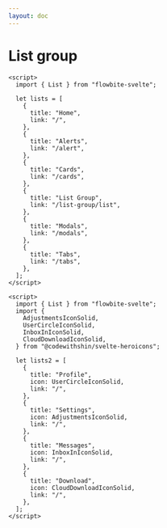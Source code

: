 ```yaml
---
layout: doc
---
```


<script>
  import { List }from '$lib/index';
  import {
    AdjustmentsIconSolid,
    UserCircleIconSolid,
    InboxInIconSolid,
    CloudDownloadIconSolid,
  } from "@codewithshin/svelte-heroicons";
  let lists = [
    {
      title: "Home",
      link: "/",
    },
    {
      title: "Alerts",
      link: "/alert",
    },
    {
      title: "Cards",
      link: "/cards",
    },
    {
      title: "List Group",
      link: "/list-group/list",
    },
    {
      title: "Modals",
      link: "/modals",
    },
    {
      title: "Tabs",
      link: "/tabs",
    },
  ];
  let lists2 = [
    {
      title: "Profile",
      icon: UserCircleIconSolid,
      link: "/",
    },
    {
      title: "Settings",
      icon: AdjustmentsIconSolid,
      link: "/",
    },
    {
      title: "Messages",
      icon: InboxInIconSolid,
      link: "/",
    },
    {
      title: "Download",
      icon: CloudDownloadIconSolid,
      link: "/",
    },
  ];
</script>

<h1 class="text-3xl w-full dark:text-white py-8">List group</h1>

<div
  class="container flex flex-wrap space-x-8 justify-center rounded-xl my-4 mx-auto bg-gradient-to-r bg-white dark:bg-gray-900 border border-gray-200 dark:border-gray-700 p-2 sm:p-6"
>
 <List {lists} />
</div>


```svelte
<script>
  import { List } from "flowbite-svelte";

  let lists = [
    {
      title: "Home",
      link: "/",
    },
    {
      title: "Alerts",
      link: "/alert",
    },
    {
      title: "Cards",
      link: "/cards",
    },
    {
      title: "List Group",
      link: "/list-group/list",
    },
    {
      title: "Modals",
      link: "/modals",
    },
    {
      title: "Tabs",
      link: "/tabs",
    },
  ];
</script>
````

<div
  class="container flex flex-wrap space-x-8 justify-center rounded-xl my-4 mx-auto bg-gradient-to-r bg-white dark:bg-gray-900 border border-gray-200 dark:border-gray-700 p-2 sm:p-6"
>
  <List lists={lists2} />
</div>

```svelte
<script>
  import { List } from "flowbite-svelte";
  import {
    AdjustmentsIconSolid,
    UserCircleIconSolid,
    InboxInIconSolid,
    CloudDownloadIconSolid,
  } from "@codewithshin/svelte-heroicons";

  let lists2 = [
    {
      title: "Profile",
      icon: UserCircleIconSolid,
      link: "/",
    },
    {
      title: "Settings",
      icon: AdjustmentsIconSolid,
      link: "/",
    },
    {
      title: "Messages",
      icon: InboxInIconSolid,
      link: "/",
    },
    {
      title: "Download",
      icon: CloudDownloadIconSolid,
      link: "/",
    },
  ];
</script>
```